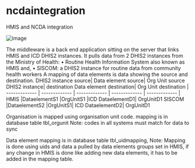# ncdaintegration
HMIS and NCDA integration

![image](https://github.com/hisprwanda/ncdaintegration/assets/5052037/10d7fc57-d99e-4064-a4fd-cbc925d9c71d)

The middleware is a back end application sitting on the server that links HMIS and ICD DHIS2 instances.
It pulls data from 2 DHIS2 instances from the Ministry of Health: 
•	Routine Health Information System also known as HMIS and,
•	SISCOM: a DHIS2 instance for routine data from community health workers
A mapping of data elements is data showing the source and destination.
DHIS2 instance source|	Data element source|	Org Unit source	DHIS2 instance| destination	Data element destination|	Org Unit destination
| ------------- | ------------- | ------------- | ------------- | ------------- |
HMIS	|DataelementS1	|OrgUnitS1	|ICD	DataelementD1|	OrgUnitD1
SISCOM	|DataelementS2	|OrgUnitS1|	ICD	DataelementD2|	OrgUnitD1

Organisation is mapped using organisation unit code.  mapping is in database table tbl_orgunit
Note: codes in all systems must match for data to sync

Data element mapping is in database table tbl_uidmapping,
Note: Mapping is done using uids and data a pulled by data elements groups set in HMIS, if any change in HMIS is done like adding new data elements, it has to be added in the mapping table.


